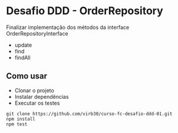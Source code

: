 # Desafio DDD - OrderRepository

Finalizar implementação dos métodos da interface OrderRepositoryInterface

- update
- find
- findAll

## Como usar

- Clonar o projeto
- Instalar dependências
- Executar os testes


```console
git clone https://github.com/virb30/curso-fc-desafio-ddd-01.git
npm install
npm test
```